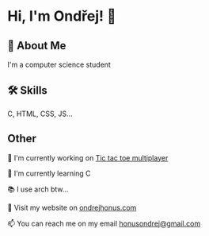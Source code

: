 # Hi, I'm Ondřej! 👋  
                
## 🚀 About Me  
I'm a computer science student

## 🛠 Skills  
C, HTML, CSS, JS...  
    
## Other  
📖 I'm currently working on [Tic tac toe multiplayer](https://github.com/ondrejhonus/tic-tac-toe-multiplayer/)
    
🧠 I'm currently learning C

📚 I use arch btw...
    
🔗 Visit my website on <a href="https://ondrejhonus.com" target="_blank">ondrejhonus.com</a>

📫 You can reach me on my email <a href="mailto:honusondrej@gmail.com" target="_blank">honusondrej@gmail.com</a> 
    
